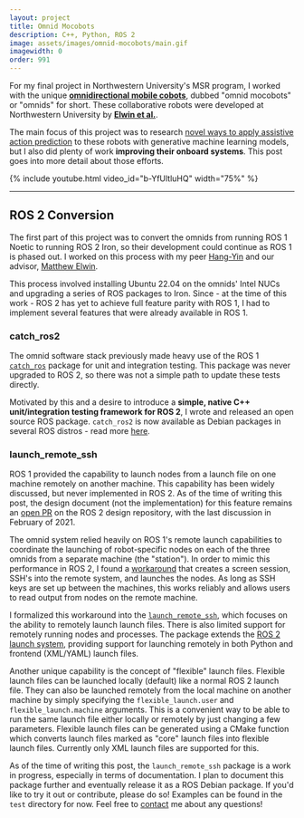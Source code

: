 ```yaml
---
layout: project
title: Omnid Mocobots
description: C++, Python, ROS 2
image: assets/images/omnid-mocobots/main.gif
imagewidth: 0
order: 991
---
```


For my final project in Northwestern University's MSR program, I worked with the unique [**omnidirectional mobile cobots**](https://www.mccormick.northwestern.edu/news/articles/2022/08/mobile-cobots-offer-glimpse-of-future-of-human-robot-interaction/), dubbed "omnid mocobots" or "omnids" for short. These collaborative robots were developed at Northwestern University by [**Elwin et al.**](https://arxiv.org/abs/2206.14293).

The main focus of this project was to research [novel ways to apply assistive action prediction](/projects/diffusion-policy-assistive-action-prediction) to these robots with generative machine learning models, but I also did plenty of work **improving their onboard systems**. This post goes into more detail about those efforts.

{% include youtube.html video_id="b-YfUltluHQ" width="75%" %}

****

## ROS 2 Conversion

The first part of this project was to convert the omnids from running ROS 1 Noetic to running ROS 2 Iron, so their development could continue as ROS 1 is phased out. I worked on this process with my peer [Hang-Yin](https://hang-yin.github.io/portfolio/) and our advisor, [Matthew Elwin](https://robotics.northwestern.edu/people/profiles/faculty/elwin-matt.html).

This process involved installing Ubuntu 22.04 on the omnids' Intel NUCs and upgrading a series of ROS packages to Iron. Since - at the time of this work - ROS 2 has yet to achieve full feature parity with ROS 1, I had to implement several features that were already available in ROS 1.

### catch_ros2
The omnid software stack previously made heavy use of the ROS 1 [`catch_ros`](https://github.com/AIS-Bonn/catch_ros) package for unit and integration testing. This package was never upgraded to ROS 2, so there was not a simple path to update these tests directly.

Motivated by this and a desire to introduce a **simple, native C++ unit/integration testing framework for ROS 2**, I wrote and released an open source ROS package. `catch_ros2` is now available as Debian packages in several ROS distros - read more [here](/projects/catch_ros2).

### launch_remote_ssh
ROS 1 provided the capability to launch nodes from a launch file on one machine remotely on another machine. This capability has been widely discussed, but never implemented in ROS 2. As of the time of writing this post, the design document (not the implementation) for this feature remains an [open PR](https://github.com/ros2/design/pull/297) on the ROS 2 design repository, with the last discussion in February of 2021.

The omnid system relied heavily on ROS 1's remote launch capabilities to coordinate the launching of robot-specific nodes on each of the three omnids from a separate machine (the "station"). In order to mimic this performance in ROS 2, I found a [workaround](https://answers.ros.org/question/364152/remotely-launch-nodes-in-ros2/) that creates a screen session, SSH's into the remote system, and launches the nodes. As long as SSH keys are set up between the machines, this works reliably and allows users to read output from nodes on the remote machine.

I formalized this workaround into the [`launch_remote_ssh`](https://github.com/NU-MSR/launch_remote), which focuses on the ability to remotely launch launch files. There is also limited support for remotely running nodes and processes. The package extends the [ROS 2 launch system](https://github.com/ros2/launch), providing support for launching remotely in both Python and frontend (XML/YAML) launch files.

Another unique capability is the concept of "flexible" launch files. Flexible launch files can be launched locally (default) like a normal ROS 2 launch file. They can also be launched remotely from the local machine on another machine by simply specifying the `flexible_launch.user` and `flexible_launch.machine` arguments. This is a convenient way to be able to run the same launch file either locally or remotely by just changing a few parameters. Flexible launch files can be generated using a CMake function which converts launch files marked as "core" launch files into flexible launch files. Currently only XML launch files are supported for this.

As of the time of writing this post, the `launch_remote_ssh` package is a work in progress, especially in terms of documentation. I plan to document this package further and eventually release it as a ROS Debian package. If you'd like to try it out or contribute, please do so! Examples can be found in the `test` directory for now. Feel free to [contact](/contact) me about any questions!